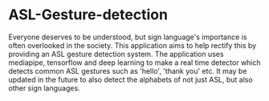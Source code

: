 # ASL-Gesture-detection
Everyone deserves to be understood, but sign language's importance is often overlooked in the society. This application aims to help rectify this by providing an ASL gesture detection system. The application uses mediapipe, tensorflow and deep learning to make a real time detector which detects common ASL gestures such as 'hello', 'thank you' etc. It may be updated in the future to also detect the alphabets of not just ASL, but also other sign languages. 

